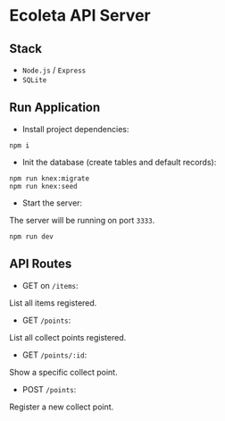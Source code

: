 # Ecoleta API Server

## Stack

- `Node.js` / `Express`
- `SQLite`

## Run Application

- Install project dependencies:

```
npm i
```

- Init the database (create tables and default records):

```
npm run knex:migrate
npm run knex:seed
```

- Start the server:

The server will be running on port `3333`.

```
npm run dev
```

## API Routes

- GET on `/items`:

List all items registered.

- GET `/points`:

List all collect points registered.

- GET `/points/:id`:

Show a specific collect point.

- POST `/points`:

Register a new collect point.
